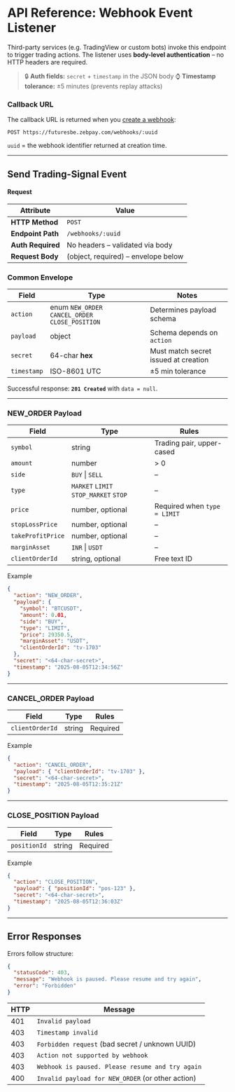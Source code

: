 # API Reference: Webhook Event Listener

Third-party services (e.g. TradingView or custom bots) invoke this endpoint to trigger trading actions. The listener uses **body-level authentication** – no HTTP headers are required.

> 🔒 **Auth fields:** `secret` + `timestamp` in the JSON body
> ⌚ **Timestamp tolerance:** ±5 minutes (prevents replay attacks)

### Callback URL

The callback URL is returned when you [create a webhook](./management.md#create-webhook):

```
POST https://futuresbe.zebpay.com/webhooks/:uuid
```

`uuid` = the webhook identifier returned at creation time.

---

## <a id="webhook-callback"></a> Send Trading-Signal Event

#### Request

| Attribute | Value |
|-----------|-------|
| **HTTP Method** | `POST` |
| **Endpoint Path** | `/webhooks/:uuid` |
| **Auth Required** | No headers – validated via body |
| **Request Body** | (object, required) – envelope below |

### Common Envelope

| Field | Type | Notes |
|-------|------|-------|
| `action` | enum `NEW_ORDER` `CANCEL_ORDER` `CLOSE_POSITION` | Determines payload schema |
| `payload` | object | Schema depends on `action` |
| `secret` | 64-char **hex** | Must match secret issued at creation |
| `timestamp` | ISO-8601 UTC | ±5 min tolerance |

Successful response: **`201 Created`** with `data = null`.

---

### <a id="new-order"></a> NEW_ORDER Payload

| Field | Type | Rules |
|-------|------|-------|
| `symbol` | string | Trading pair, upper-cased |
| `amount` | number | > 0 |
| `side` | `BUY` \| `SELL` | – |
| `type` | `MARKET` `LIMIT` `STOP_MARKET` `STOP` | – |
| `price` | number, optional | Required when `type = LIMIT` |
| `stopLossPrice` | number, optional | – |
| `takeProfitPrice` | number, optional | – |
| `marginAsset` | `INR` \| `USDT` | – |
| `clientOrderId` | string, optional | Free text ID |

Example

```json
{
  "action": "NEW_ORDER",
  "payload": {
    "symbol": "BTCUSDT",
    "amount": 0.01,
    "side": "BUY",
    "type": "LIMIT",
    "price": 29350.5,
    "marginAsset": "USDT",
    "clientOrderId": "tv-1703"
  },
  "secret": "<64-char-secret>",
  "timestamp": "2025-08-05T12:34:56Z"
}
```

---

### <a id="cancel-order"></a> CANCEL_ORDER Payload

| Field | Type | Rules |
|-------|------|-------|
| `clientOrderId` | string | Required |

Example

```json
{
  "action": "CANCEL_ORDER",
  "payload": { "clientOrderId": "tv-1703" },
  "secret": "<64-char-secret>",
  "timestamp": "2025-08-05T12:35:21Z"
}
```

---

### <a id="close-position"></a> CLOSE_POSITION Payload

| Field | Type | Rules |
|-------|------|-------|
| `positionId` | string | Required |

Example

```json
{
  "action": "CLOSE_POSITION",
  "payload": { "positionId": "pos-123" },
  "secret": "<64-char-secret>",
  "timestamp": "2025-08-05T12:36:03Z"
}
```

---

## Error Responses

Errors follow structure:

```json
{
  "statusCode": 403,
  "message": "Webhook is paused. Please resume and try again",
  "error": "Forbidden"
}
```

| HTTP | Message |
|------|---------|
| 401 | `Invalid payload` |
| 403 | `Timestamp invalid` |
| 403 | `Forbidden request` (bad secret / unknown UUID) |
| 403 | `Action not supported by webhook` |
| 403 | `Webhook is paused. Please resume and try again` |
| 400 | `Invalid payload for NEW_ORDER` (or other action) |
